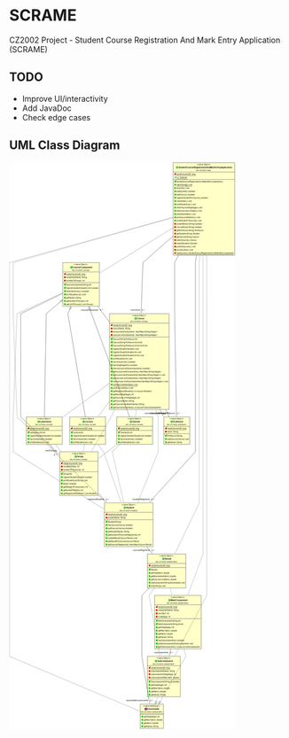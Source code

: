 # SCRAME
CZ2002 Project - Student Course Registration And Mark Entry Application (SCRAME)

## TODO
* Improve UI/interactivity
* Add JavaDoc
* Check edge cases

## UML Class Diagram
![SCRAME UML Class Diagram](https://github.com/l0rem1psum/SCRAME/blob/master/SCRAME%20UML%20Class%20Diagram.jpg?raw=true)
